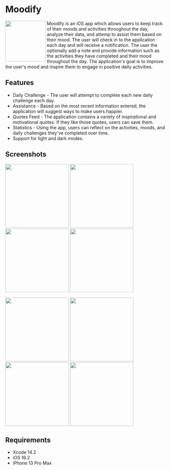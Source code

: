 # Moodify

<img src="https://i.postimg.cc/rFmD5Z5G/image.png)" align="left" width=128 height=128> Moodify is an iOS app which allows users to keep track of their moods and activities throughout the day, analyze their data, and attemp to assist them based on their mood. The user will check in to the application each day and will receive a notification. The user the optionally add a note and provide information such as the activities they have completed and their mood throughout the day. The application's goal is to improve the user's mood and inspire them to engage in positive daily activities.

## Features

* Daily Challenge - The user will attempt to complete each new daily challenge each day.
* Assistance - Based on the most recent information entered, the application will suggest ways to make users happier.
* Quotes Feed - The application contains a variety of inspirational and motivational quotes. If they like those quotes, users can save them.
* Statistics - Using the app, users can reflect on the activities, moods, and daily challenges they've completed over time.
* Support for light and dark modes.

## Screenshots

<p>
<img src="https://i.postimg.cc/J7JZ4gK0/Activities-Chart.png" width=200>
<img src="https://i.postimg.cc/fyx92tkm/Activity-View.png" width=200>
<img src="https://i.postimg.cc/gJ22fg4Y/Assistance-View.png" width=200>
<img src="https://i.postimg.cc/DyPG1X9K/Calendar-View.png" width=200>
</p>
<p>
<img src="https://i.postimg.cc/rpKt6YK8/HomeView.png" width=200>
<img src="https://i.postimg.cc/y8fSbz6Q/MoodView.png" width=200>
<img src="https://i.postimg.cc/6p6vcQK4/New-Entry-View.png" width=200>
<img src="https://i.postimg.cc/xT2HkRFR/Quotes-View.png" width=200>
</p>

## Requirements

* Xcode 14.2
* iOS 16.2
* iPhone 13 Pro Max
